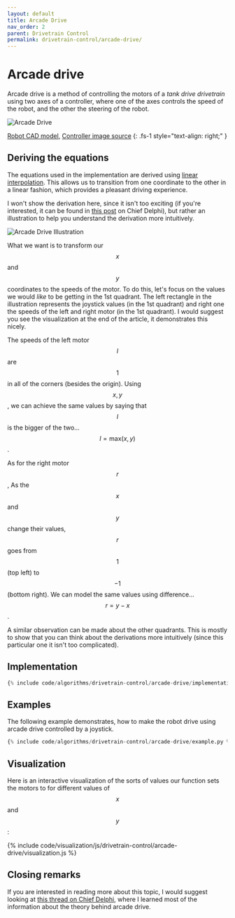 ```yaml
---
layout: default
title: Arcade Drive
nav_order: 2
parent: Drivetrain Control
permalink: drivetrain-control/arcade-drive/
---
```


# Arcade drive
Arcade drive is a method of controlling the motors of a *tank drive drivetrain* using two axes of a controller, where one of the axes controls the speed of the robot, and the other the steering of the robot.

![Arcade Drive]({{site.url}}/assets/images/drivetrain-control/arcade-drive.png "Arcade Drive")

[Robot CAD model](https://grabcad.com/library/wild-thumper-6wd-chassis-1), [Controller image source](https://target.scene7.com/is/image/Target/GUEST_1e4c1fcb-6962-4533-b961-4e760355db27?wid=488&hei=488&fmt=pjpeg)
{: .fs-1 style="text-align: right;" }


## Deriving the equations
The equations used in the implementation are derived using [linear interpolation](https://en.wikipedia.org/wiki/Linear_interpolation). This allows us to transition from one coordinate to the other in a linear fashion, which provides a pleasant driving experience.

I won't show the derivation here, since it isn't too exciting (if you're interested, it can be found in [this post](https://www.chiefdelphi.com/t/paper-arcade-drive/168720) on Chief Delphi), but rather an illustration to help you understand the derivation more intuitively.

![Arcade Drive Illustration]({{site.url}}/assets/images/drivetrain-control/arcade-drive-illustration.png "Arcade Drive Illustration")

What we want is to transform our $$x$$ and $$y$$ coordinates to the speeds of the motor. To do this, let's focus on the values we would *like* to be getting in the 1st quadrant. The left rectangle in the illustration represents the joystick values (in the 1st quadrant) and right one the speeds of the left and right motor (in the 1st quadrant). I would suggest you see the visualization at the end of the article, it demonstrates this nicely.

The speeds of the left motor $$l$$ are $$1$$ in all of the corners (besides the origin). Using $$x, y$$, we can achieve the same values by saying that $$l$$ is the bigger of the two... $$l = \text{max}(x, y)$$.

As for the right motor $$r$$, As the $$x$$ and $$y$$ change their values, $$r$$ goes from $$1$$ (top left) to $$-1$$ (bottom right). We can model the same values using difference... $$r = y - x$$.

A similar observation can be made about the other quadrants. This is mostly to show that you can think about the derivations more intuitively (since this particular one it isn't too complicated).


## Implementation
```python
{% include code/algorithms/drivetrain-control/arcade-drive/implementation.py %}
```


## Examples
The following example demonstrates, how to make the robot drive using arcade drive controlled by a joystick.

```python
{% include code/algorithms/drivetrain-control/arcade-drive/example.py %}
```


## Visualization
Here is an interactive visualization of the sorts of values our function sets the motors to for different values of $$x$$ and $$y$$:

{% include code/visualization/js/drivetrain-control/arcade-drive/visualization.js %}


## Closing remarks
If you are interested in reading more about this topic, I would suggest looking at [this thread on Chief Delphi](https://www.chiefdelphi.com/media/papers/2661), where I learned most of the information about the theory behind arcade drive.
